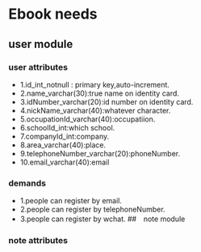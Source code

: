 # Ebook needs
## user module
### user attributes
- 1.id_int_notnull  : primary key,auto-increment.
- 2.name_varchar(30):true name on identity card.
- 3.idNumber_varchar(20):id number on identity card.
- 4.nickName_varchar(40):whatever character.
- 5.occupationId_varchar(40):occupatiion.
- 6.schoolId_int:which school.
- 7.companyId_int:company.
- 8.area_varchar(40):place.
- 9.telephoneNumber_varchar(20):phoneNumber.
- 10.email_varchar(40):email
### demands
- 1.people can register by email.
- 2.people can register by telephoneNumber.
- 3.people can register by wchat.
##　note module
### note attributes

